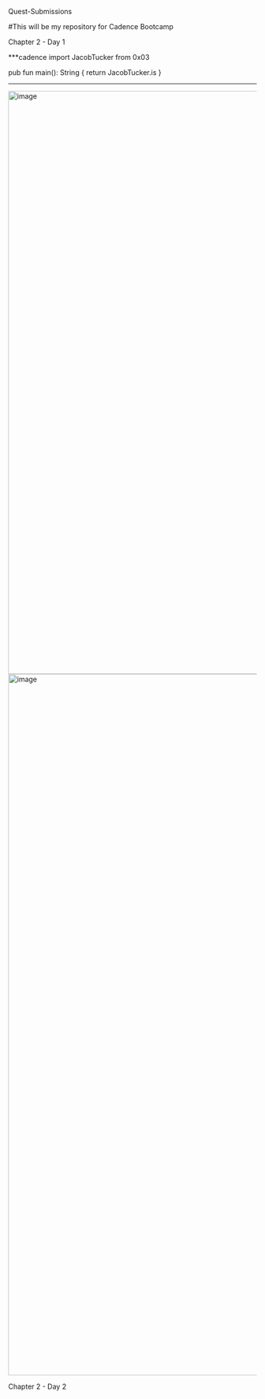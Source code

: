 Quest-Submissions

#This will be my repository for Cadence Bootcamp


Chapter 2 - Day 1

***cadence
import JacobTucker from 0x03

pub fun main(): String {
    return JacobTucker.is
}
***

<img width="1183" alt="image" src="https://user-images.githubusercontent.com/76673647/180335470-e0cefe9e-2abc-4ea8-aa14-d480a5fcba80.png">
<img width="1423" alt="image" src="https://user-images.githubusercontent.com/76673647/180335521-19500b05-ccc6-41ba-9644-5d96c6e38280.png">

Chapter 2 - Day 2
